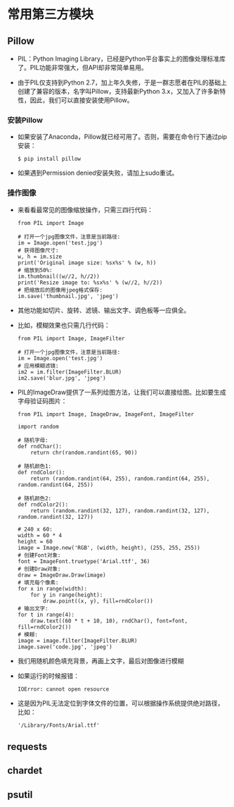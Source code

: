 # 常用第三方模块

## Pillow

* PIL：Python Imaging Library，已经是Python平台事实上的图像处理标准库了。PIL功能非常强大，但API却非常简单易用。

* 由于PIL仅支持到Python 2.7，加上年久失修，于是一群志愿者在PIL的基础上创建了兼容的版本，名字叫Pillow，支持最新Python 3.x，又加入了许多新特性，因此，我们可以直接安装使用Pillow。

### 安装Pillow

* 如果安装了Anaconda，Pillow就已经可用了。否则，需要在命令行下通过pip安装：

	```
	$ pip install pillow
	```

* 如果遇到Permission denied安装失败，请加上sudo重试。

### 操作图像

* 来看看最常见的图像缩放操作，只需三四行代码：

	```
	from PIL import Image

	# 打开一个jpg图像文件，注意是当前路径:
	im = Image.open('test.jpg')
	# 获得图像尺寸:
	w, h = im.size
	print('Original image size: %sx%s' % (w, h))
	# 缩放到50%:
	im.thumbnail((w//2, h//2))
	print('Resize image to: %sx%s' % (w//2, h//2))
	# 把缩放后的图像用jpeg格式保存:
	im.save('thumbnail.jpg', 'jpeg')
	```

* 其他功能如切片、旋转、滤镜、输出文字、调色板等一应俱全。

* 比如，模糊效果也只需几行代码：

	```
	from PIL import Image, ImageFilter

	# 打开一个jpg图像文件，注意是当前路径:
	im = Image.open('test.jpg')
	# 应用模糊滤镜:
	im2 = im.filter(ImageFilter.BLUR)
	im2.save('blur.jpg', 'jpeg')
	```

* PIL的ImageDraw提供了一系列绘图方法，让我们可以直接绘图。比如要生成字母验证码图片：

	```
	from PIL import Image, ImageDraw, ImageFont, ImageFilter

	import random

	# 随机字母:
	def rndChar():
		return chr(random.randint(65, 90))

	# 随机颜色1:
	def rndColor():
		return (random.randint(64, 255), random.randint(64, 255), random.randint(64, 255))

	# 随机颜色2:
	def rndColor2():
		return (random.randint(32, 127), random.randint(32, 127), random.randint(32, 127))

	# 240 x 60:
	width = 60 * 4
	height = 60
	image = Image.new('RGB', (width, height), (255, 255, 255))
	# 创建Font对象:
	font = ImageFont.truetype('Arial.ttf', 36)
	# 创建Draw对象:
	draw = ImageDraw.Draw(image)
	# 填充每个像素:
	for x in range(width):
		for y in range(height):
			draw.point((x, y), fill=rndColor())
	# 输出文字:
	for t in range(4):
		draw.text((60 * t + 10, 10), rndChar(), font=font, fill=rndColor2())
	# 模糊:
	image = image.filter(ImageFilter.BLUR)
	image.save('code.jpg', 'jpeg')
	```

* 我们用随机颜色填充背景，再画上文字，最后对图像进行模糊

* 如果运行的时候报错：

	```
	IOError: cannot open resource
	```

* 这是因为PIL无法定位到字体文件的位置，可以根据操作系统提供绝对路径，比如：

	```
	'/Library/Fonts/Arial.ttf'
	```

## requests




## chardet



## psutil



